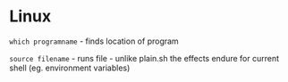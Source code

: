 # Linux

`which programname` - finds location of program

`source filename` - runs file - unlike plain.sh the effects endure for current shell (eg. environment variables)
